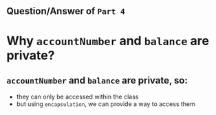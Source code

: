 ## Question/Answer of `Part 4`

# Why `accountNumber` and `balance` are private?

## `accountNumber` and `balance` are private, so:
* they can only be accessed within the class
* but using `encapsulation`, we can provide a way to access them